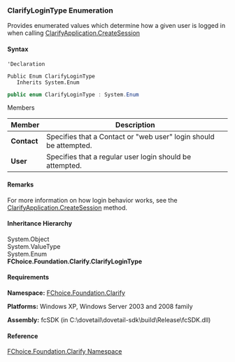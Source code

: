 ﻿### ClarifyLoginType Enumeration

Provides enumerated values which determine how a given user is logged in when calling [ClarifyApplication.CreateSession](fcSDK~FChoice.Foundation.Clarify.ClarifyApplication~CreateSession.md)

#### Syntax

```vbnet
'Declaration

Public Enum ClarifyLoginType 
   Inherits System.Enum
```

```csharp
public enum ClarifyLoginType : System.Enum 
```

Members

| Member | Description |
| --- | --- |
| **Contact** | Specifies that a Contact or "web user" login should be attempted. |
| **User** | Specifies that a regular user login should be attempted. |

#### Remarks

For more information on how login behavior works, see the [ClarifyApplication.CreateSession](fcSDK~FChoice.Foundation.Clarify.ClarifyApplication~CreateSession.md) method.

#### Inheritance Hierarchy

System.Object  
System.ValueType  
System.Enum  
**FChoice.Foundation.Clarify.ClarifyLoginType**  

#### Requirements

**Namespace:** [FChoice.Foundation.Clarify](fcSDK~FChoice.Foundation.Clarify_namespace.md)

**Platforms:** Windows XP, Windows Server 2003 and 2008 family

**Assembly:** fcSDK (in C:\\dovetail\\dovetail-sdk\\build\\Release\\fcSDK.dll)

#### Reference

[FChoice.Foundation.Clarify Namespace](fcSDK~FChoice.Foundation.Clarify_namespace.md)